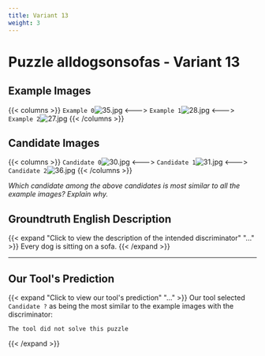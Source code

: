 ```yaml
---
title: Variant 13
weight: 3
---
```


# Puzzle alldogsonsofas - Variant 13

## Example Images
{{< columns >}}
`Example 0`![35.jpg](/natscene_data/images/35.jpg)
<--->
`Example 1`![28.jpg](/natscene_data/images/28.jpg)
<--->
`Example 2`![27.jpg](/natscene_data/images/27.jpg)
{{< /columns >}}

## Candidate Images
{{< columns >}}
`Candidate 0`![30.jpg](/natscene_data/images/30.jpg)
<--->
`Candidate 1`![31.jpg](/natscene_data/images/31.jpg)
<--->
`Candidate 2`![36.jpg](/natscene_data/images/36.jpg)
{{< /columns >}}

*Which candidate among the above candidates is most similar to all the example images? Explain why.*

## Groundtruth English Description

{{< expand "Click to view the description of the intended discriminator" "..." >}}
Every dog is sitting on a sofa.
{{< /expand >}}

---



## Our Tool's Prediction

{{< expand "Click to view our tool's prediction" "..." >}}
Our tool selected `Candidate ?` as being the most similar to the example images with the discriminator:
```plaintext
The tool did not solve this puzzle
```
{{< /expand >}}
